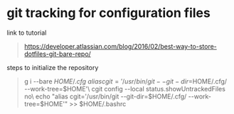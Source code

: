 # git tracking for configuration files
link to tutorial
> https://developer.atlassian.com/blog/2016/02/best-way-to-store-dotfiles-git-bare-repo/

steps to initialize the repository
> g i --bare $HOME/.cfg\
> alias cgit='/usr/bin/git --git-dir=$HOME/.cfg/ --work-tree=$HOME'\
> cgit config --local status.showUntrackedFiles no\
> echo "alias cgit='/usr/bin/git --git-dir=$HOME/.cfg/ --work-tree=$HOME'" >> $HOME/.bashrc